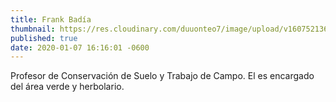 ```yaml
---
title: Frank Badía
thumbnail: https://res.cloudinary.com/duuonteo7/image/upload/v1607521362/Profesores%20Instituto/WhatsApp_Image_2020-12-09_at_9.40.15_AM_4_-removebg-preview.png
published: true
date: 2020-01-07 16:16:01 -0600
---
```


Profesor de Conservación de Suelo y Trabajo de Campo. El es encargado del área verde y herbolario.
